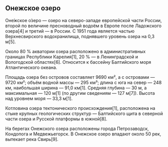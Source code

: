 ## Онежское озеро

Оне́жское о́зеро — озеро на северо-западе европейской части России, второй по величине пресноводный водоём в Европе после Ладожского озера[4] и третий — в России. С 1951 года является частью Верхнесвирского водохранилища, поднявшего уровень озера на 0,3 м[5].

Около 80 % акватории озера расположено в административных границах Республики Карелия[1], 20 % — в Ленинградской и Вологодской областях[6]. Относится к бассейну Балтийского моря Атлантического океана.

Площадь озера без островов составляет 9690 км², а с островами — 9720 км²; объём водной массы — 295 км³; длина с юга на север — 248 км, наибольшая ширина — 91,0 км[1]. Средняя глубина — 30 м, а максимальная — 120 м[1] (по другим сведениям — 127 м[7]). Высота над уровнем моря — 33,3 м[1].

Котловина озера тектонического происхождения[1], расположена на стыке крупных геологических структур — Балтийского щита в северной части озера и Русской платформы в южной[8].

На берегах Онежского озера расположены города Петрозаводск, Кондопога и Медвежьегорск. В Онежское озеро впадают около 50 рек, вытекает река Свирь[9].